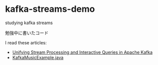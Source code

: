 # kafka-streams-demo

studying kafka streams

勉強中に書いたコード

I read these articles:

* [Unifying Stream Processing and Interactive Queries in Apache Kafka](https://www.confluent.io/blog/unifying-stream-processing-and-interactive-queries-in-apache-kafka/)
* [KafkaMusicExample.java](https://github.com/confluentinc/examples/blob/master/kafka-streams/src/main/java/io/confluent/examples/streams/interactivequeries/kafkamusic/KafkaMusicExample.java)
